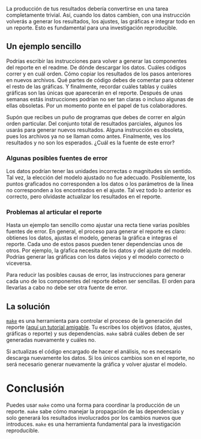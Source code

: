 La producción de tus resultados debería convertirse en una tarea completamente trivial. Así, cuando
los datos cambien, con una instrucción volverás a generar los resultados, los ajustes, las gráficas
e integrar todo en un reporte. Esto es fundamental para una investigación reproducible.

## Un ejemplo sencillo
Podrías escribir las instrucciones para volver a generar las componentes del reporte en el readme.
De dónde descargar los datos. Cuáles códigos correr y en cuál orden. Cómo copiar los resultados de
los pasos anteriores en nuevos archivos. Qué partes de código debes de comentar para obtener el
resto de las gráficas. Y finalmente, recordar cuáles tablas y cuáles gráficas son las únicas que
aparecerán en el reporte. Después de unas semanas estás instrucciones podrían no ser tan claras o
incluso algunas de ellas obsoletas. Por un momento ponte en el papel de tus colaboradores.

Supón que recibes un puño de programas que debes de correr en algún orden particular. Del conjunto
total de resultados parciales, algunos los usarás para generar nuevos resultados. Alguna
instrucción es obsoleta, pues los archivos ya no se llaman como antes. Finalmente, ves los
resultados y no son los esperados. ¿Cuál es la fuente de este error?

### Algunas posibles fuentes de error
Los datos podrían tener las unidades incorrectas o magnitudes sin sentido. Tal vez, la elección del
modelo ajustado no fue adecuado. Posiblemente, los puntos graficados no corresponden a los datos o
los parámetros de la línea no corresponden a los encontrados en el ajuste. Tal vez todo lo anterior
es correcto, pero olvidaste actualizar los resultados en el reporte.

### Problemas al articular el reporte
Hasta un ejemplo tan sencillo como ajustar una recta tiene varias posibles fuentes de error. En
general, el proceso para generar el reporte es claro: obtienes los datos, ajustas el modelo, generas
la gráfica e integras el reporte. Cada uno de estos pasos pueden tener dependencias unos de otros.
Por ejemplo, la gŕafica necesita de los datos y del ajuste del modelo. Podrías generar las gráficas
con los datos viejos y el modelo correcto o viceversa.

Para reducir las posibles causas de error, las instrucciones para generar cada uno de los
componentes del reporte deben ser sencillas. El orden para llevarlas a cabo no debe ser otra fuente
de error.

## La solución
[`make`](https://www.gnu.org/software/make/) es una herramienta para controlar el proceso de la
generación del reporte ([aquí un tutorial amigable](https://makefiletutorial.com/). Tu escribes los
objetivos (datos, ajustes, gráficas o reporte) y sus dependencias. `make` sabrá cuáles deben de ser
generadas nuevamente y cuáles no.

Si actualizas el código encargado de hacer el análisis, no es necesario descarga nuevamente los
datos. Si los únicos cambios son en el reporte, no será necesario generar nuevamente la gráfica y
volver ajustar el modelo.

# Conclusión
Puedes usar `make` como una forma para coordinar la producción de un reporte. `make` sabe cómo
manejar la propagación de las dependencias y solo generará los resultados involucrados por los
cambios nuevos que introduces. `make` es una herramienta fundamental para la investigación
reproducible.
